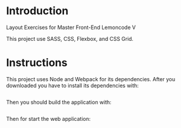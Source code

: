 # Introduction
Layout Exercises for Master Front-End Lemoncode V 

This project use SASS, CSS, Flexbox, and CSS Grid.

# Instructions
This project uses Node and Webpack for its dependencies. After you downloaded you have to install its dependencies with:

```npm install
```

Then you should build the application with:

```npm run build
```

Then for start the web application:


```npm start
```
